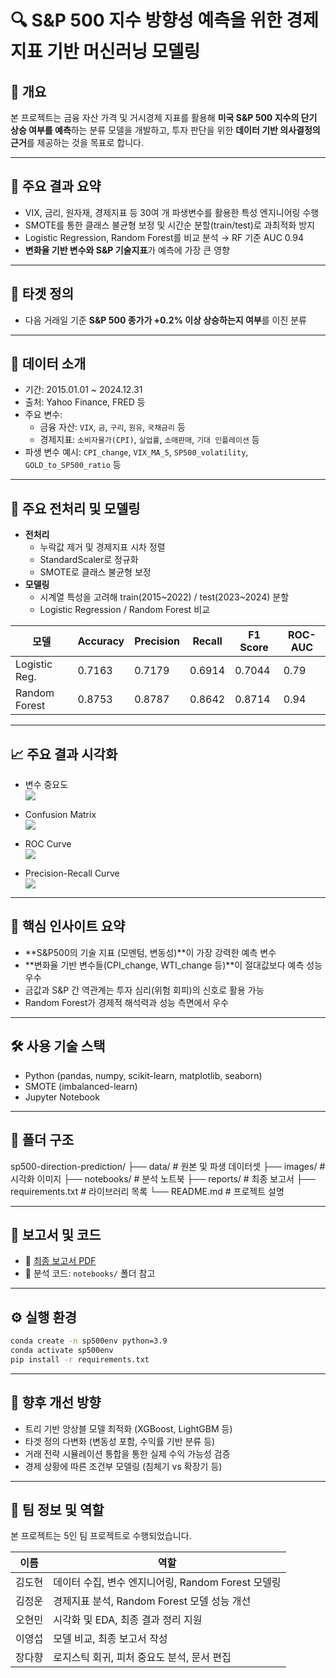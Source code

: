 # 🔍 S&P 500 지수 방향성 예측을 위한 경제지표 기반 머신러닝 모델링

## 📝 개요  
본 프로젝트는 금융 자산 가격 및 거시경제 지표를 활용해 **미국 S&P 500 지수의 단기 상승 여부를 예측**하는 분류 모델을 개발하고, 투자 판단을 위한 **데이터 기반 의사결정의 근거**를 제공하는 것을 목표로 합니다.

---

## 📌 주요 결과 요약  
- VIX, 금리, 원자재, 경제지표 등 30여 개 파생변수를 활용한 특성 엔지니어링 수행  
- SMOTE를 통한 클래스 불균형 보정 및 시간순 분할(train/test)로 과최적화 방지  
- Logistic Regression, Random Forest를 비교 분석 → RF 기준 AUC 0.94  
- **변화율 기반 변수와 S&P 기술지표**가 예측에 가장 큰 영향

---

## 🎯 타겟 정의  
- 다음 거래일 기준 **S&P 500 종가가 +0.2% 이상 상승하는지 여부**를 이진 분류

---

## 📁 데이터 소개  
- 기간: 2015.01.01 ~ 2024.12.31  
- 출처: Yahoo Finance, FRED 등  
- 주요 변수:
  - 금융 자산: `VIX`, `금`, `구리`, `원유`, `국채금리` 등  
  - 경제지표: `소비자물가(CPI)`, `실업률`, `소매판매`, `기대 인플레이션` 등  
- 파생 변수 예시: `CPI_change`, `VIX_MA_5`, `SP500_volatility`, `GOLD_to_SP500_ratio` 등

---

## 🧪 주요 전처리 및 모델링  
- **전처리**
  - 누락값 제거 및 경제지표 시차 정렬  
  - StandardScaler로 정규화  
  - SMOTE로 클래스 불균형 보정  
- **모델링**
  - 시계열 특성을 고려해 train(2015~2022) / test(2023~2024) 분할  
  - Logistic Regression / Random Forest 비교  

| 모델             | Accuracy | Precision | Recall | F1 Score | ROC-AUC |
|------------------|----------|-----------|--------|----------|---------|
| Logistic Reg.    | 0.7163   | 0.7179    | 0.6914 | 0.7044   | 0.79    |
| Random Forest    | 0.8753   | 0.8787    | 0.8642 | 0.8714   | 0.94    |

---

## 📈 주요 결과 시각화

- 변수 중요도  
  ![](./images/feature.png)

- Confusion Matrix  
  ![](./images/confusion.png)

- ROC Curve  
  ![](./images/ROC_Curve.png)

- Precision-Recall Curve  
  ![](./images/Precision_Recall.png)

---

## 🧠 핵심 인사이트 요약  
- **S&P500의 기술 지표 (모멘텀, 변동성)**이 가장 강력한 예측 변수  
- **변화율 기반 변수들(CPI_change, WTI_change 등)**이 절대값보다 예측 성능 우수  
- 금값과 S&P 간 역관계는 투자 심리(위험 회피)의 신호로 활용 가능  
- Random Forest가 경제적 해석력과 성능 측면에서 우수

---

## 🛠 사용 기술 스택  
- Python (pandas, numpy, scikit-learn, matplotlib, seaborn)  
- SMOTE (imbalanced-learn)  
- Jupyter Notebook

---

## 📁 폴더 구조
sp500-direction-prediction/
├── data/ # 원본 및 파생 데이터셋
├── images/ # 시각화 이미지
├── notebooks/ # 분석 노트북
├── reports/ # 최종 보고서
├── requirements.txt # 라이브러리 목록
└── README.md # 프로젝트 설명

---

## 📄 보고서 및 코드  
- 📘 [최종 보고서 PDF](./reports/Project_Report.pdf)  
- 📓 분석 코드: `notebooks/` 폴더 참고

---

## ⚙️ 실행 환경  
```bash
conda create -n sp500env python=3.9
conda activate sp500env
pip install -r requirements.txt
```
---

## 🚀 향후 개선 방향
- 트리 기반 앙상블 모델 최적화 (XGBoost, LightGBM 등)
- 타겟 정의 다변화 (변동성 포함, 수익률 기반 분류 등)  
- 거래 전략 시뮬레이션 통합을 통한 실제 수익 가능성 검증  
- 경제 상황에 따른 조건부 모델링 (침체기 vs 확장기 등)

---

## 👥 팀 정보 및 역할
본 프로젝트는 5인 팀 프로젝트로 수행되었습니다.

| 이름  | 역할                                  |
| --- | ----------------------------------- |
| 김도현 | 데이터 수집, 변수 엔지니어링, Random Forest 모델링 |
| 김정운 | 경제지표 분석, Random Forest 모델 성능 개선     |
| 오현민 | 시각화 및 EDA, 최종 결과 정리 지원              |
| 이영섭 | 모델 비교, 최종 보고서 작성                    |
| 장다향 | 로지스틱 회귀, 피처 중요도 분석, 문서 편집           |
